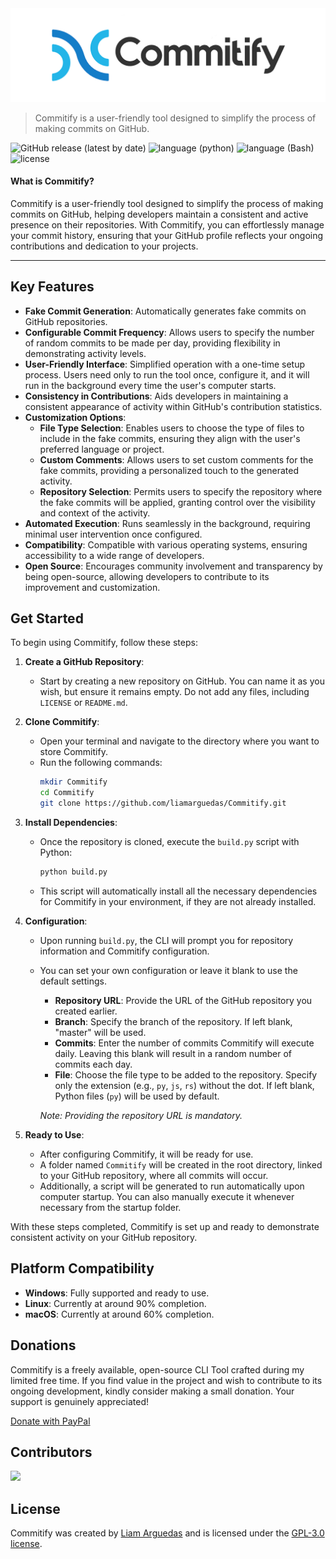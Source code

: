 <img src="https://raw.githubusercontent.com/liamarguedas/Commitify/master/img/logo_header.png" alt="Commitify logo"/>

> Commitify is a user-friendly tool designed to simplify the process of making commits on GitHub.

![GitHub release (latest by date)](https://img.shields.io/badge/release-v1.0.0-green)
![language (python)](https://img.shields.io/badge/language-python-blue)
![language (Bash)](https://img.shields.io/badge/language-Bash-green)
![license](https://img.shields.io/badge/license-GPL--3.0-yellow)

#### What is Commitify?

Commitify is a user-friendly tool designed to simplify the process of making commits on GitHub, helping developers maintain a consistent and active presence on their repositories. With Commitify, you can effortlessly manage your commit history, ensuring that your GitHub profile reflects your ongoing contributions and dedication to your projects.
___

## Key Features
- **Fake Commit Generation**: Automatically generates fake commits on GitHub repositories.
- **Configurable Commit Frequency**: Allows users to specify the number of random commits to be made per day, providing flexibility in demonstrating activity levels.
- **User-Friendly Interface**: Simplified operation with a one-time setup process. Users need only to run the tool once, configure it, and it will run in the background every time the user's computer starts.
- **Consistency in Contributions**: Aids developers in maintaining a consistent appearance of activity within GitHub's contribution statistics.
- **Customization Options**:
    - **File Type Selection**: Enables users to choose the type of files to include in the fake commits, ensuring they align with the user's preferred language or project.
    - **Custom Comments**: Allows users to set custom comments for the fake commits, providing a personalized touch to the generated activity.
    - **Repository Selection**: Permits users to specify the repository where the fake commits will be applied, granting control over the visibility and context of the activity.
- **Automated Execution**: Runs seamlessly in the background, requiring minimal user intervention once configured.
- **Compatibility**: Compatible with various operating systems, ensuring accessibility to a wide range of developers.
- **Open Source**: Encourages community involvement and transparency by being open-source, allowing developers to contribute to its improvement and customization.

## Get Started

To begin using Commitify, follow these steps:

1. **Create a GitHub Repository**:
   - Start by creating a new repository on GitHub. You can name it as you wish, but ensure it remains empty. Do not add any files, including `LICENSE` or `README.md`.

2. **Clone Commitify**:
   - Open your terminal and navigate to the directory where you want to store Commitify.
   - Run the following commands:
     ```bash
     mkdir Commitify
     cd Commitify
     git clone https://github.com/liamarguedas/Commitify.git
     ```

3. **Install Dependencies**:
   - Once the repository is cloned, execute the `build.py` script with Python:
     ```bash
     python build.py
     ```
   - This script will automatically install all the necessary dependencies for Commitify in your environment, if they are not already installed.

4. **Configuration**:
   - Upon running `build.py`, the CLI will prompt you for repository information and Commitify configuration.
   - You can set your own configuration or leave it blank to use the default settings.
     - **Repository URL**: Provide the URL of the GitHub repository you created earlier.
     - **Branch**: Specify the branch of the repository. If left blank, "master" will be used.
     - **Commits**: Enter the number of commits Commitify will execute daily. Leaving this blank will result in a random number of commits each day.
     - **File**: Choose the file type to be added to the repository. Specify only the extension (e.g., `py`, `js`, `rs`) without the dot. If left blank, Python files (`py`) will be used by default.
     
     *Note: Providing the repository URL is mandatory.*

5. **Ready to Use**:
   - After configuring Commitify, it will be ready for use.
   - A folder named `Commitify` will be created in the root directory, linked to your GitHub repository, where all commits will occur.
   - Additionally, a script will be generated to run automatically upon computer startup. You can also manually execute it whenever necessary from the startup folder.

With these steps completed, Commitify is set up and ready to demonstrate consistent activity on your GitHub repository.

## Platform Compatibility

- **Windows**: Fully supported and ready to use.
- **Linux**: Currently at around 90% completion.
- **macOS**: Currently at around 60% completion.

## Donations

Commitify is a freely available, open-source CLI Tool crafted during my limited free time. If you find value in the project and wish to contribute to its ongoing development, kindly consider making a small donation. Your support is genuinely appreciated!

[Donate with PayPal](https://www.paypal.me/ILIAMFTW)

## Contributors

<a href="https://github.com/liamarguedas/Commitify/graphs/contributors">
  <img src="https://contrib.rocks/image?repo=liamarguedas/Commitify" />
</a>

## License

Commitify was created by [Liam Arguedas](https://github.com/liamarguedas)
and is licensed under the [GPL-3.0 license](/LICENSE).
